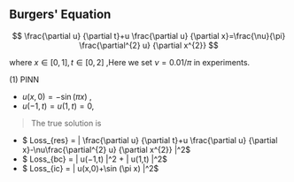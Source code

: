 ## Burgers' Equation

$$
\frac{\partial u} {\partial t}+u \frac{\partial u} {\partial x}=\frac{\nu}{\pi} \frac{\partial^{2} u} {\partial x^{2}} 
$$

where $x\in [0,1 ],t\in [0,2]$ ,Here we set $\nu =0.01/ \pi$ in experiments.

(1) PINN

- $u(x,0)=−\sin (\pi x)$ ,
- $u(−1,t)=u(1,t)=0$,
​
> The true solution is 

- $ Loss_{res} =  \| \frac{\partial u} {\partial t}+u \frac{\partial u} {\partial x}-\nu\frac{\partial^{2} u} {\partial x^{2}} \|^2$
- $ Loss_{bc} =  \| u(−1,t) \|^2 + \| u(1,t) \|^2$
- $ Loss_{ic} =  \| u(x,0)+\sin (\pi x) \|^2$